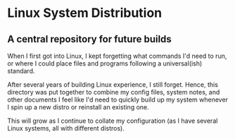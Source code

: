 # Linux System Distribution
## A central repository for future builds
When I first got into Linux, I kept forgetting what commands I'd need to
run, or where I could place files and programs following a universal(ish)
standard.

After several years of building Linux experience, I still forget. Hence,
this directory was put together to combine my config files, system notes,
and other documents I feel like I'd need to quickly build up my system
whenever I spin up a new distro or reinstall an existing one.

This will grow as I continue to collate my configuration (as I have 
several Linux systems, all with different distros).
